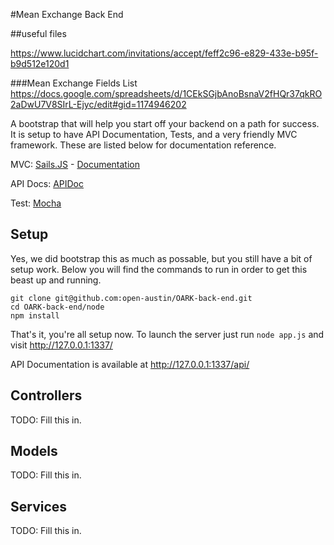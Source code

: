 #Mean Exchange Back End

##useful files

https://www.lucidchart.com/invitations/accept/feff2c96-e829-433e-b95f-b9d512e120d1

###Mean Exchange Fields List
https://docs.google.com/spreadsheets/d/1CEkSGjbAnoBsnaV2fHQr37qkRO2aDwU7V8SIrL-Ejyc/edit#gid=1174946202

A bootstrap that will help you start off your backend on a path for success.  It is setup to have API Documentation, Tests, and a very friendly MVC framework.  These are listed below for documentation reference.

MVC:      [Sails.JS](http://sailsjs.org/) - [Documentation](http://sailsjs.org/#/documentation)

API Docs: [APIDoc](http://apidocjs.com/)

Test:     [Mocha](http://mochajs.org/)

## Setup

Yes, we did bootstrap this as much as possable, but you still have a bit of setup work.  Below you will find the commands to run in order to get this beast up and running.

```
git clone git@github.com:open-austin/OARK-back-end.git
cd OARK-back-end/node
npm install

```

That's it, you're all setup now.  To launch the server just run ```node app.js``` and visit http://127.0.0.1:1337/

API Documentation is available at http://127.0.0.1:1337/api/

## Controllers

TODO: Fill this in.

## Models

TODO: Fill this in.

## Services

TODO: Fill this in.
